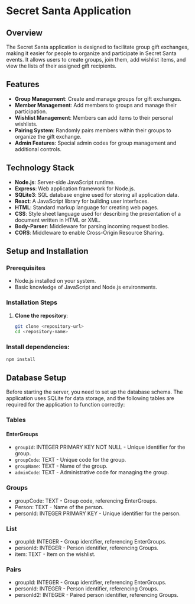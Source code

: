 # Secret Santa Application

## Overview
The Secret Santa application is designed to facilitate group gift exchanges, making it easier for people to organize and participate in Secret Santa events. It allows users to create groups, join them, add wishlist items, and view the lists of their assigned gift recipients.

## Features
- **Group Management**: Create and manage groups for gift exchanges.
- **Member Management**: Add members to groups and manage their participation.
- **Wishlist Management**: Members can add items to their personal wishlists.
- **Pairing System**: Randomly pairs members within their groups to organize the gift exchange.
- **Admin Features**: Special admin codes for group management and additional controls.

## Technology Stack

- **Node.js**: Server-side JavaScript runtime.
- **Express**: Web application framework for Node.js.
- **SQLite3**: SQL database engine used for storing all application data.
- **React**: A JavaScript library for building user interfaces.
- **HTML**: Standard markup language for creating web pages.
- **CSS**: Style sheet language used for describing the presentation of a document written in HTML or XML.
- **Body-Parser**: Middleware for parsing incoming request bodies.
- **CORS**: Middleware to enable Cross-Origin Resource Sharing.

## Setup and Installation

### Prerequisites
- Node.js installed on your system.
- Basic knowledge of JavaScript and Node.js environments.

### Installation Steps
1. **Clone the repository**:
   ```bash
   git clone <repository-url>
   cd <repository-name>

### Install dependencies:

```bash
npm install
```

## Database Setup

Before starting the server, you need to set up the database schema. The application uses SQLite for data storage, and the following tables are required for the application to function correctly:

### Tables

#### EnterGroups
- `groupId`: INTEGER PRIMARY KEY NOT NULL - Unique identifier for the group.
- `groupCode`: TEXT - Unique code for the group.
- `groupName`: TEXT - Name of the group.
- `adminCode`: TEXT - Administrative code for managing the group.

### Groups
- groupCode: TEXT - Group code, referencing EnterGroups.
- Person: TEXT - Name of the person.
- personId: INTEGER PRIMARY KEY - Unique identifier for the person.

### List
- groupId: INTEGER - Group identifier, referencing EnterGroups.
- personId: INTEGER - Person identifier, referencing Groups.
- item: TEXT - Item on the wishlist.


### Pairs
- groupId: INTEGER - Group identifier, referencing EnterGroups.
- personId: INTEGER - Person identifier, referencing Groups.
- personId2: INTEGER - Paired person identifier, referencing Groups.
